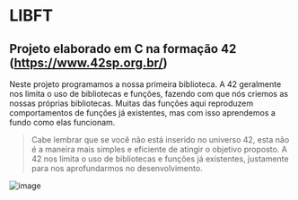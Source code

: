 # LIBFT

## Projeto elaborado em C na formação 42 (https://www.42sp.org.br/)

Neste projeto programamos a nossa primeira biblioteca. A 42 geralmente nos limita o uso de bibliotecas e funções, fazendo com que nós criemos as nossas próprias bibliotecas. Muitas das funções aqui reproduzem comportamentos de funções já existentes, mas com isso aprendemos a fundo como elas funcionam.  

> Cabe lembrar que se você não está inserido no universo 42, esta não é a maneira mais simples e eficiente de atingir o objetivo proposto. A 42 nos limita o uso de bibliotecas e funções já existentes, justamente para nos aprofundarmos no desenvolvimento. 

![image](https://user-images.githubusercontent.com/82785772/147577313-f0d51e88-8fff-4014-a8df-8dc9d17bd272.png)

